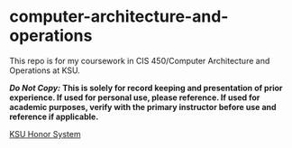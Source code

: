 # computer-architecture-and-operations
This repo is for my coursework in CIS 450/Computer Architecture and Operations at KSU.

***Do Not Copy:*** **This is solely for record keeping and presentation of prior experience. If used for personal use, please reference. If used for academic purposes, verify with the primary instructor before use and reference if applicable.**  

[KSU Honor System](https://www.k-state.edu/honor/) 
